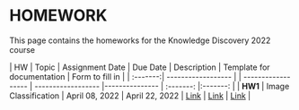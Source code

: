 # HOMEWORK
This page contains the homeworks for the Knowledge Discovery 2022 course

| HW | Topic              | Assignment Date    |  Due Date  |  Description | Template for documentation | Form to fill in |
| :-------:| ------------------ | | ------------------ | ------------------ |--------------- | :-------:          |:-------:  |
| **HW1**     | Image Classification | April 08, 2022 | April 22, 2022 | [Link](hw1-2021.md) | [Link](https://www.overleaf.com/read/fttvfxqgvfvs) | [Link](https://forms.gle/z7qvczqM2Vr1an9MA) |
